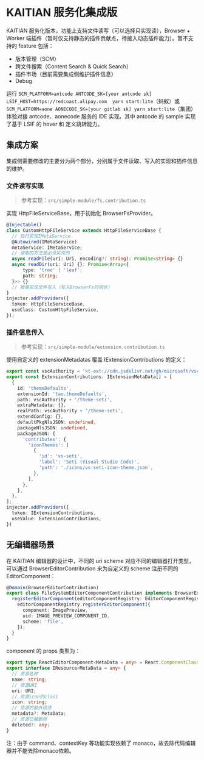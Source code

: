 # KAITIAN 服务化集成版

KAITIAN 服务化版本，功能上支持文件读写（可以选择只实现读），Browser + Worker 端插件（暂时仅支持静态的插件贡献点，待接入动态插件能力）。暂不支持的 feature 包括：

- 版本管理（SCM）
- 跨文件搜索（Content Search & Quick Search）
- 插件市场（目前需要集成侧维护插件信息）
- Debug

运行 `SCM_PLATFORM=antcode ANTCODE_SK=[your antcode sk] LSIF_HOST=https://redcoast.alipay.com  yarn start:lite`（蚂蚁）或 `SCM_PLATFORM=aone AONECODE_SK=[your gitlab sk] yarn start:lite`（集团）体验对接 antcode、aonecode 服务的 IDE 实现。其中 antcode 的 sample 实现了基于 LSIF 的 hover 和 定义跳转能力。
 
## 集成方案

集成侧需要修改的主要分为两个部分，分别属于文件读取、写入的实现和插件信息的维护。

### 文件读写实现

> 参考实现：`src/simple-module/fs.contribution.ts`

实现 HttpFileServiceBase，用于初始化 BrowserFsProvider。

```typescript
@Injectable()
class CustomHttpFileService extends HttpFileServiceBase {
  // 自行实现IMetaService
  @Autowired(IMetaService)
  metaService: IMetaService;
  // 读取的方法是必须实现的
  async readFile(uri: Uri, encoding?: string): Promise<string> {}
  async readDir(uri: Uri) {}: Promise<Array<{
      type: 'tree' | 'leaf';
      path: string;
  }>> {}
  // 按需实现文件写入（写入BrowserFs时同步）
}
injector.addProviders({
  token: HttpFileServiceBase,
  useClass: CustomHttpFileService,
});
```

### 插件信息传入

> 参考实现：`src/simple-module/extension.contribution.ts`

使用自定义的 extensionMetadatas 覆盖 IExtensionContributions 的定义：

```typescript
export const vscAuthority = 'kt-ext://cdn.jsdelivr.net/gh/microsoft/vscode/extensions';
export const ExtensionContributions: IExtensionMetaData[] = [
  {
    id: 'themeDefaults',
    extensionId: 'tao.themeDefaults',
    path: vscAuthority + '/theme-seti',
    extraMetadata: {},
    realPath: vscAuthority + '/theme-seti',
    extendConfig: {},
    defaultPkgNlsJSON: undefined,
    packageNlsJSON: undefined,
    packageJSON: {
      'contributes': {
        'iconThemes': [
          {
            'id': 'vs-seti',
            'label': 'Seti (Visual Studio Code)',
            'path': './icons/vs-seti-icon-theme.json',
          },
        ],
      },
    },
  },
];
injector.addProviders({
  token: IExtensionContributions,
  useValue: ExtensionContributions,
})
```

## 无编辑器场景

在 KAITIAN 编辑器的设计中，不同的 uri scheme 对应不同的编辑器打开类型，可以通过 BrowserEditorContribution 来为自定义的 scheme 注册不同的 EditorComponent：

```typescript
@Domain(BrowserEditorContribution)
export class FileSystemEditorComponentContribution implements BrowserEditorContribution {
  registerEditorComponent(editorComponentRegistry: EditorComponentRegistry) {
    editorComponentRegistry.registerEditorComponent({
      component: ImagePreview,
      uid: IMAGE_PREVIEW_COMPONENT_ID,
      scheme: 'file',
    });
  }
}
```

component 的 props 类型为：

```typescript
export type ReactEditorComponent<MetaData = any> = React.ComponentClass<{resource: IResource<MetaData>}> | React.FunctionComponent<{resource: IResource<MetaData>}>;
export interface IResource<MetaData = any> {
  // 资源名称
  name: string;
  // 资源URI
  uri: URI;
  // 资源icon的class
  icon: string;
  // 资源的额外信息
  metadata?: MetaData;
  // 资源已被删除
  deleted?: any;
}
```

注：由于 command、contextKey 等功能实现依赖了 monaco，故去除代码编辑器并不能去除monaco依赖。